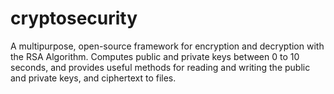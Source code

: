 # cryptosecurity
A multipurpose, open-source framework for encryption and decryption with the RSA Algorithm. Computes public and private keys between 0 to 10 seconds, and provides 
useful methods for reading and writing the public and private keys, and ciphertext to files. 
